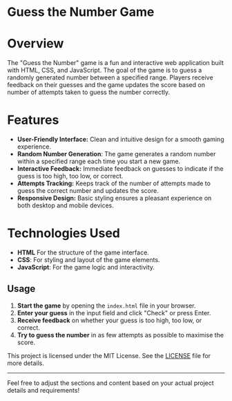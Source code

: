 

# Guess the Number Game

# Overview

The "Guess the Number" game is a fun and interactive web application built with HTML, CSS, and JavaScript. The goal of the game is to guess a randomly generated number between a specified range. Players receive feedback on their guesses and the game updates the score based on number of attempts taken to guess the number correctly.

# Features
 - **User-Friendly Interface:** Clean and intuitive design for a smooth gaming experience.
 - **Random Number Generation**: The game generates a random number within a specified range each time you start a new game.
 - **Interactive Feedback:** Immediate feedback on guesses to indicate if the guess is too high, too low, or correct.
 - **Attempts Tracking:** Keeps track of the number of attempts made to guess the correct number and updates the score.
 - **Responsive Design:** Basic styling ensures a pleasant experience on both desktop and mobile devices.

# Technologies Used
- **HTML** For the structure of the game interface.
- **CSS**: For styling and layout of the game elements.
- **JavaScript**: For the game logic and interactivity.


## Usage
1. **Start the game** by opening the `index.html` file in your browser.
2. **Enter your guess** in the input field and click "Check" or press Enter.
3. **Receive feedback** on whether your guess is too high, too low, or correct.
4. **Try to guess the number** in as few attempts as possible to maximise the score.



This project is licensed under the MIT License. See the [LICENSE](LICENSE) file for more details.

---

Feel free to adjust the sections and content based on your actual project details and requirements!
